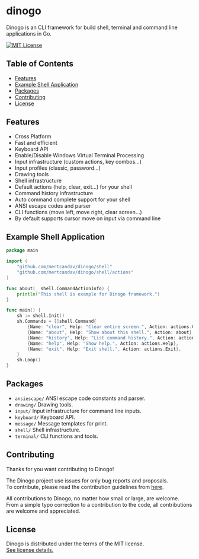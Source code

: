 # dinogo
Dinogo is an CLI framework for build shell, terminal and command line applications in Go.

[![MIT License](https://img.shields.io/badge/license-MIT-blue.svg)](https://github.com/mertcandav/dinogo/blob/main/LICENSE)

## Table of Contents
<div class="toc">
  <ul>
    <li><a href="#features">Features</a></li>
    <li><a href="#example_shell_application">Example Shell Application</a></li>
    <li><a href="#packages">Packages</a></li>
    <li><a href="#contributing">Contributing</a></li>
    <li><a href="#license">License</a></li>
  </ul>
</div>

<h2 id="features">Features</h2>

+ Cross Platform
+ Fast and efficient
+ Keyboard API
+ Enable/Disable Windows Virtual Terminal Processing
+ Input infrastructure (custom actions, key combos...)
+ Input profiles (classic, password...)
+ Drawing tools
+ Shell infrastructure
+ Default actions (help, clear, exit...) for your shell
+ Command history infrastructure
+ Auto command complete support for your shell
+ ANSI escape codes and parser
+ CLI functions (move left, move right, clear screen...)
+ By default supports cursor move on input via command line

<h2 id="example_shell_application">Example Shell Application</h2>

```go
package main

import (
	"github.com/mertcandav/dinogo/shell"
	"github.com/mertcandav/dinogo/shell/actions"
)

func about(_ shell.CommandActionInfo) {
	println("This shell is example for Dinogo framework.")
}

func main() {
	sh := shell.Init()
	sh.Commands = []shell.Command{
		{Name: "clear", Help: "Clear entire screen.", Action: actions.Clear},
		{Name: "about", Help: "Show about this shell.", Action: about},
		{Name: "history", Help: "List command history.", Action: actions.History},
		{Name: "help", Help: "Show help.", Action: actions.Help},
		{Name: "exit", Help: "Exit shell.", Action: actions.Exit},
	}
	sh.Loop()
}
```

<h2 id="packages">Packages</h2>

+ ``ansiescape/`` ANSI escape code constants and parser.
+ ``drawing/`` Drawing tools.
+ ``input/`` Input infrastructure for command line inputs.
+ ``keyboard/`` Keyboard API.
+ ``message/`` Message templates for print.
+ ``shell/`` Shell infrastructure.
+ ``terminal/`` CLI functions and tools.

<h2 id="contributing">Contributing</h2>
Thanks for you want contributing to Dinogo!

The Dinogo project use issues for only bug reports and proposals. <br>
To contribute, please read the contribution guidelines from [here](https://github.com/mertcandav/dinogo/blob/main/CONTRIBUTING.md).

All contributions to Dinogo, no matter how small or large, are welcome. <br>
From a simple typo correction to a contribution to the code, all contributions are welcome and appreciated.

<h2 id="license">License</h2>

Dinogo is distributed under the terms of the MIT license. <br>
[See license details.](https://github.com/mertcandav/dinogo/blob/main/LICENSE)
